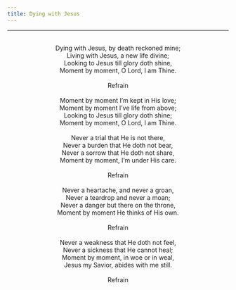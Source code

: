 ```yaml
---
title: Dying with Jesus
---
```


---
<center>
<br/>
Dying with Jesus, by death reckoned mine;<br/>
Living with Jesus, a new life divine;<br/>
Looking to Jesus till glory doth shine,<br/>
Moment by moment, O Lord, I am Thine.<br/>
<br/>
Refrain<br/>
<br/>
Moment by moment I’m kept in His love;<br/>
Moment by moment I’ve life from above;<br/>
Looking to Jesus till glory doth shine;<br/>
Moment by moment, O Lord, I am Thine.<br/>
<br/>
Never a trial that He is not there,<br/>
Never a burden that He doth not bear,<br/>
Never a sorrow that He doth not share,<br/>
Moment by moment, I’m under His care.<br/>
<br/>
Refrain<br/>
<br/>
Never a heartache, and never a groan,<br/>
Never a teardrop and never a moan;<br/>
Never a danger but there on the throne,<br/>
Moment by moment He thinks of His own.<br/>
<br/>
Refrain<br/>
<br/>
Never a weakness that He doth not feel,<br/>
Never a sickness that He cannot heal;<br/>
Moment by moment, in woe or in weal,<br/>
Jesus my Savior, abides with me still.<br/>
<br/>
Refrain<br/>

</center>